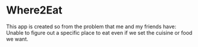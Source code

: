 # Where2Eat
This app is created so from the problem that me and my friends have: Unable to figure out a specific place to eat even if we set the cuisine or food we want.

